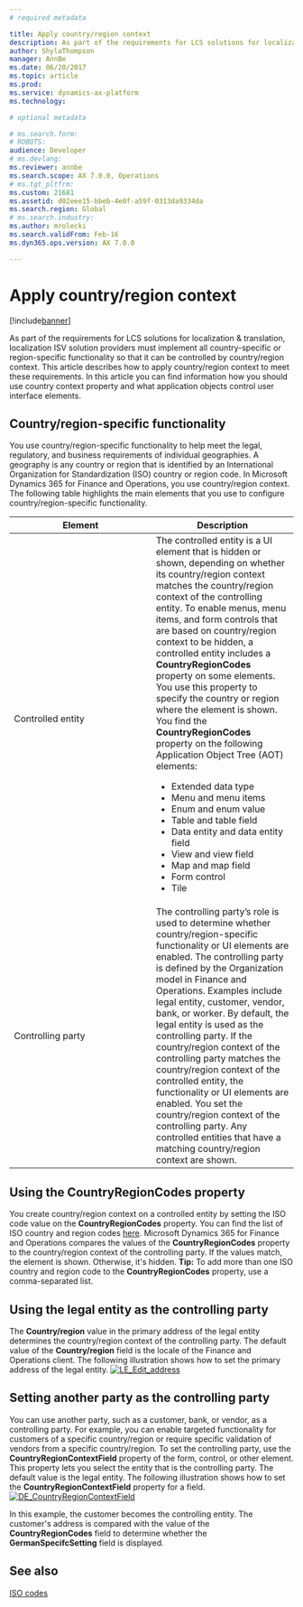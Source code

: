 ```yaml
---
# required metadata

title: Apply country/region context
description: As part of the requirements for LCS solutions for localization &amp; translation, localization ISV solution providers must implement all country-specific or region-specific functionality so that it can be controlled by country/region context. This article describes how to apply country/region context to meet these requirements. In this article you can find information how you should use country context property and what application objects control user interface elements.
author: ShylaThompson
manager: AnnBe
ms.date: 06/20/2017
ms.topic: article
ms.prod: 
ms.service: dynamics-ax-platform
ms.technology: 

# optional metadata

# ms.search.form: 
# ROBOTS: 
audience: Developer
# ms.devlang: 
ms.reviewer: annbe
ms.search.scope: AX 7.0.0, Operations
# ms.tgt_pltfrm: 
ms.custom: 21681
ms.assetid: d02eee15-bbeb-4e0f-a59f-0313da9334da
ms.search.region: Global
# ms.search.industry: 
ms.author: mrolecki
ms.search.validFrom: Feb-16
ms.dyn365.ops.version: AX 7.0.0

---
```


# Apply country/region context

[!include[banner](../includes/banner.md)]


As part of the requirements for LCS solutions for localization &amp; translation, localization ISV solution providers must implement all country-specific or region-specific functionality so that it can be controlled by country/region context. This article describes how to apply country/region context to meet these requirements. In this article you can find information how you should use country context property and what application objects control user interface elements.

Country/region-specific functionality
-------------------------------------

You use country/region-specific functionality to help meet the legal, regulatory, and business requirements of individual geographies. A geography is any country or region that is identified by an International Organization for Standardization (ISO) country or region code. In Microsoft Dynamics 365 for Finance and Operations, you use country/region context. The following table highlights the main elements that you use to configure country/region-specific functionality.

<table>
<colgroup>
<col width="50%" />
<col width="50%" />
</colgroup>
<thead>
<tr class="header">
<th>Element</th>
<th>Description</th>
</tr>
</thead>
<tbody>
<tr class="odd">
<td>Controlled entity</td>
<td>The controlled entity is a UI element that is hidden or shown, depending on whether its country/region context matches the country/region context of the controlling entity. To enable menus, menu items, and form controls that are based on country/region context to be hidden, a controlled entity includes a <strong>CountryRegionCodes</strong> property on some elements. You use this property to specify the country or region where the element is shown. You find the <strong>CountryRegionCodes</strong> property on the following Application Object Tree (AOT) elements:
<ul>
<li>Extended data type</li>
<li>Menu and menu items</li>
<li>Enum and enum value</li>
<li>Table and table field</li>
<li>Data entity and data entity field</li>
<li>View and view field</li>
<li>Map and map field</li>
<li>Form control</li>
<li>Tile</li>
</ul></td>
</tr>
<tr class="even">
<td>Controlling party</td>
<td>The controlling party’s role is used to determine whether country/region-specific functionality or UI elements are enabled. The controlling party is defined by the Organization model in Finance and Operations. Examples include legal entity, customer, vendor, bank, or worker. By default, the legal entity is used as the controlling party. If the country/region context of the controlling party matches the country/region context of the controlled entity, the functionality or UI elements are enabled. You set the country/region context of the controlling party. Any controlled entities that have a matching country/region context are shown.</td>
</tr>
</tbody>
</table>

## Using the CountryRegionCodes property
You create country/region context on a controlled entity by setting the ISO code value on the **CountryRegionCodes** property. You can find the list of ISO country and region codes [here](http://www.iso.org/iso/country_codes/iso_3166_code_lists/country_names_and_code_elements.htm). Microsoft Dynamics 365 for Finance and Operations compares the values of the **CountryRegionCodes** property to the country/region context of the controlling party. If the values match, the element is shown. Otherwise, it's hidden. **Tip:** To add more than one ISO country and region code to the **CountryRegionCodes** property, use a comma-separated list.

## Using the legal entity as the controlling party
The **Country/region** value in the primary address of the legal entity determines the country/region context of the controlling party. The default value of the **Country/region** field is the locale of the Finance and Operations client. The following illustration shows how to set the primary address of the legal entity. [![LE\_Edit\_address](./media/le_edit_address-1024x570.jpg)](./media/le_edit_address.jpg)

## Setting another party as the controlling party
You can use another party, such as a customer, bank, or vendor, as a controlling party. For example, you can enable targeted functionality for customers of a specific country/region or require specific validation of vendors from a specific country/region. To set the controlling party, use the **CountryRegionContextField** property of the form, control, or other element. This property lets you select the entity that is the controlling party. The default value is the legal entity. The following illustration shows how to set the **CountryRegionContextField** property for a field. 
[![DE\_CountryRegionContextField](./media/de_countryregioncontextfield.jpg)](./media/de_countryregioncontextfield.jpg) 

In this example, the customer becomes the controlling entity. The customer's address is compared with the value of the **CountryRegionCodes** field to determine whether the **GermanSpecifcSetting** field is displayed.

See also
--------

[ISO codes](http://www.iso.org/iso/country_codes/iso_3166_code_lists/country_names_and_code_elements.htm)



